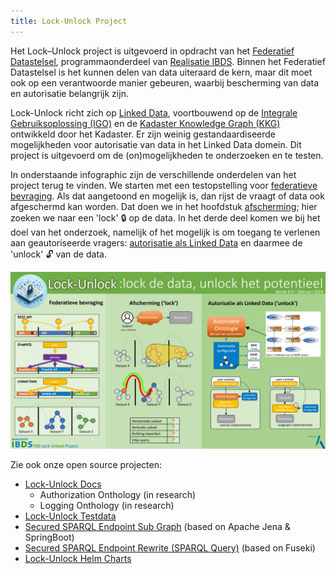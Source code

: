 ```yaml
---
title: Lock-Unlock Project
---
```

Het Lock–Unlock project is uitgevoerd in opdracht van het [Federatief
Datastelsel](https://realisatieibds.pleio.nl/page/view/8852ee2a-a28a-4b91-9f3e-aab229bbe07f/federatief-datastelsel),
programmaonderdeel van [Realisatie IBDS](https://realisatieibds.pleio.nl/). Binnen het Federatief
Datastelsel is het kunnen delen van data uiteraard de kern, maar dit moet ook op een verantwoorde
manier gebeuren, waarbij bescherming van data en autorisatie belangrijk zijn.

Lock-Unlock richt zich op [Linked Data](./federatieve-bevraging/linkeddata.md), voortbouwend op de
<a href="https://labs.kadaster.nl/cases/integralegebruiksoplossing" target="_blank">Integrale
Gebruiksoplossing (IGO)</a> en de <a href="https://labs.kadaster.nl/thema/Knowledge_graph"
target="_blank">Kadaster Knowledge Graph (KKG)</a> ontwikkeld door het Kadaster. Er zijn weinig
gestandaardiseerde mogelijkheden voor autorisatie van data in het Linked Data domein. Dit project is
uitgevoerd om de (on)mogelijkheden te onderzoeken en te testen.

In onderstaande infographic zijn de verschillende onderdelen van het project terug te vinden. We
starten met een testopstelling voor [federatieve bevraging](./federatieve-bevraging/index.md). Als dat
aangetoond en mogelijk is, dan rijst de vraagt of data ook afgeschermd kan worden. Dat doen we in
het hoofdstuk [afscherming](./afscherming/index.md); hier zoeken we naar een 'lock' :lock: op de data. In
het derde deel komen we bij het doel van het onderzoek, namelijk of het mogelijk is om toegang te
verlenen aan geautoriseerde vragers: [autorisatie als Linked Data](./autorisatie-als-linkeddata/index.md) en
daarmee de 'unlock' :unlock: van de data.

![Infographic](images/infographic.png)

Zie ook onze open source projecten:

- [Lock-Unlock Docs](https://github.com/kadaster-labs/lock-unlock-docs)
    - Authorization Onthology (in research)
    - Logging Onthology (in research)
- [Lock-Unlock Testdata](https://github.com/kadaster-labs/lock-unlock-testdata)
- [Secured SPARQL Endpoint Sub Graph](https://github.com/kadaster-labs/secured-sparql-endpoint-subgraph)
  (based on Apache Jena & SpringBoot)
- [Secured SPARQL Endpoint Rewrite (SPARQL
  Query)](https://github.com/kadaster-labs/secured-sparql-endpoint-rewrite) (based on Fuseki)
- [Lock-Unlock Helm Charts](https://github.com/kadaster-labs/lock-unlock-helm-charts)
